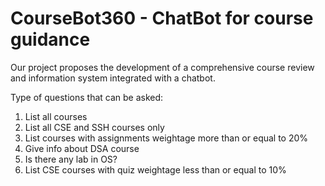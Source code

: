 # CourseBot360 - ChatBot for course guidance

Our project proposes the development of a comprehensive course review and information system integrated with a chatbot.

Type of questions that can be asked:

1. List all courses
1. List all CSE and SSH courses only
2. List courses with assignments weightage more than or equal to 20%
3. Give info about DSA course
4. Is there any lab in OS?
5. List CSE courses with quiz weightage less than or equal to 10%